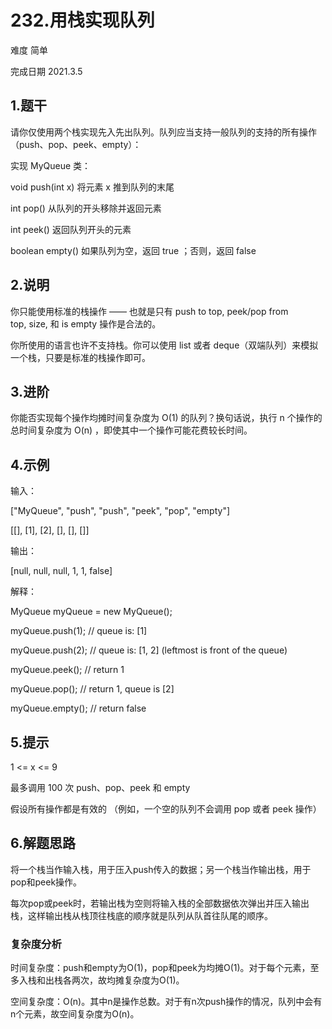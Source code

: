 # 232.用栈实现队列
难度 简单 

完成日期 2021.3.5


## 1.题干
请你仅使用两个栈实现先入先出队列。队列应当支持一般队列的支持的所有操作（push、pop、peek、empty）：

实现 MyQueue 类：

void push(int x) 将元素 x 推到队列的末尾

int pop() 从队列的开头移除并返回元素

int peek() 返回队列开头的元素

boolean empty() 如果队列为空，返回 true ；否则，返回 false
 
## 2.说明
你只能使用标准的栈操作 —— 也就是只有 push to top, peek/pop from top, size, 和 is empty 操作是合法的。

你所使用的语言也许不支持栈。你可以使用 list 或者 deque（双端队列）来模拟一个栈，只要是标准的栈操作即可。

## 3.进阶
你能否实现每个操作均摊时间复杂度为 O(1) 的队列？换句话说，执行 n 个操作的总时间复杂度为 O(n) ，即使其中一个操作可能花费较长时间。

## 4.示例
输入：

["MyQueue", "push", "push", "peek", "pop", "empty"]

[[], [1], [2], [], [], []]

输出：

[null, null, null, 1, 1, false]

解释：

MyQueue myQueue = new MyQueue();

myQueue.push(1); // queue is: [1]

myQueue.push(2); // queue is: [1, 2] (leftmost is front of the queue)

myQueue.peek(); // return 1

myQueue.pop(); // return 1, queue is [2]

myQueue.empty(); // return false

## 5.提示
1 <= x <= 9

最多调用 100 次 push、pop、peek 和 empty

假设所有操作都是有效的 （例如，一个空的队列不会调用 pop 或者 peek 操作）

## 6.解题思路
将一个栈当作输入栈，用于压入push传入的数据；另一个栈当作输出栈，用于pop和peek操作。

每次pop或peek时，若输出栈为空则将输入栈的全部数据依次弹出并压入输出栈，这样输出栈从栈顶往栈底的顺序就是队列从队首往队尾的顺序。

### 复杂度分析
时间复杂度：push和empty为O(1)，pop和peek为均摊O(1)。对于每个元素，至多入栈和出栈各两次，故均摊复杂度为O(1)。

空间复杂度：O(n)。其中n是操作总数。对于有n次push操作的情况，队列中会有n个元素，故空间复杂度为O(n)。

